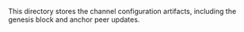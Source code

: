 This directory stores the channel configuration artifacts, including the genesis block and anchor peer updates.
